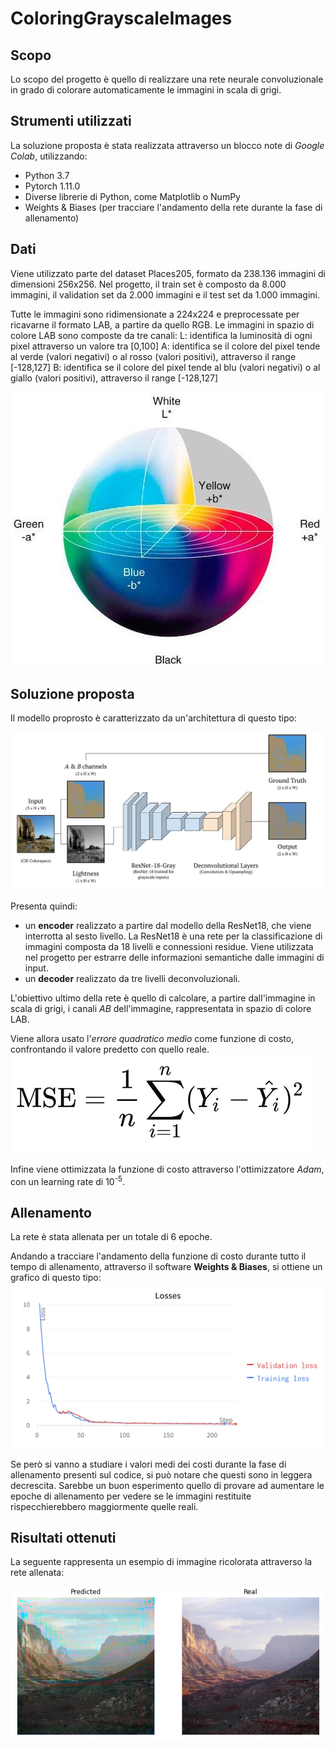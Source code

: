 # ColoringGrayscaleImages

## Scopo
Lo scopo del progetto è quello di realizzare una rete neurale convoluzionale in grado di colorare automaticamente le immagini in scala di grigi. 

## Strumenti utilizzati
La soluzione proposta è stata realizzata attraverso un blocco note di *Google Colab*, utilizzando:
- Python 3.7
- Pytorch 1.11.0
- Diverse librerie di Python, come Matplotlib o NumPy
- Weights & Biases (per tracciare l'andamento della rete durante la fase di allenamento)

## Dati
Viene utilizzato parte del dataset Places205, formato da 238.136 immagini di dimensioni 256x256.
Nel progetto, il train set è composto da 8.000 immagini, il validation set da 2.000 immagini e il test set da 1.000 immagini. 

Tutte le immagini sono ridimensionate a 224x224 e preprocessate per ricavarne il formato LAB, a partire da quello RGB. Le immagini in spazio di colore LAB sono composte da tre canali:
L: identifica la luminosità di ogni pixel attraverso un valore tra [0,100]
A: identifica se il colore del pixel tende al verde (valori negativi) o al rosso (valori positivi), attraverso il range [-128,127]
B: identifica se il colore del pixel tende al blu (valori negativi) o al giallo (valori positivi), attraverso il range [-128,127]


![spazio di colore](https://github.com/ElenaBianchini/ColoringGrayscaleImages/blob/main/imgs/spazio%20di%20colore.jpg) 

## Soluzione proposta
Il modello proprosto è caratterizzato da un'architettura di questo tipo:

<p align="center">
  <img width="500" src="https://github.com/ElenaBianchini/ColoringGrayscaleImages/blob/main/imgs/model.jpg">
</p>

Presenta quindi:
- un **encoder** realizzato a partire dal modello della ResNet18, che viene interrotta al sesto livello. La ResNet18 è una rete per la classificazione di immagini composta da 18 livelli e connessioni residue. Viene utilizzata nel progetto per estrarre delle informazioni semantiche dalle immagini di input.
- un **decoder** realizzato da tre livelli deconvoluzionali.

L'obiettivo ultimo della rete è quello di calcolare, a partire dall'immagine in scala di grigi, i canali *AB* dell'immagine, rappresentata in spazio di colore LAB. 

Viene allora usato l'*errore quadratico medio* come funzione di costo, confrontando il valore predetto con quello reale.
![alt text](https://github.com/ElenaBianchini/ColoringGrayscaleImages/blob/main/imgs/MSE.png)

Infine viene ottimizzata la funzione di costo attraverso l'ottimizzatore *Adam*, con un learning rate di 10<sup>-5</sup>.

## Allenamento
La rete è stata allenata per un totale di 6 epoche. 

Andando a tracciare l'andamento della funzione di costo durante tutto il tempo di allenamento, attraverso il software **Weights & Biases**, si ottiene un grafico di questo tipo:
![alt text](https://github.com/ElenaBianchini/ColoringGrayscaleImages/blob/main/imgs/Graficowandb.png)

Se però si vanno a studiare i valori medi dei costi durante la fase di allenamento presenti sul codice, si può notare che questi sono in leggera decrescita. Sarebbe un buon esperimento quello di provare ad aumentare le epoche di allenamento per vedere se le immagini restituite rispecchierebbero maggiormente quelle reali.

## Risultati ottenuti
La seguente rappresenta un esempio di immagine ricolorata attraverso la rete allenata:

![alt text](https://github.com/ElenaBianchini/ColoringGrayscaleImages/blob/main/imgs/esempio.png)


